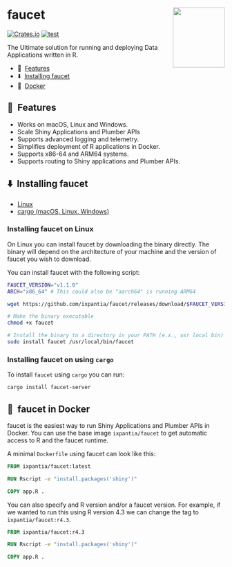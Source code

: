 # faucet <img src="docs/figures/faucet.png" align="right" width=120 height=139 alt="" />

<!-- badges: start -->
[![Crates.io](https://img.shields.io/crates/v/faucet-server.svg)](https://crates.io/crates/faucet-server)
[![test](https://github.com/ixpantia/faucet/actions/workflows/test.yaml/badge.svg?branch=main)](https://github.com/ixpantia/faucet/actions/workflows/test.yaml)
<!-- badges: end -->

The Ultimate solution for running and deploying Data Applications written in R.

- 🚀&nbsp; [Features](#id-features)
- ⬇️&nbsp; [Installing faucet](#id-install)
- 🐋&nbsp; [Docker](#id-docker)



## 🚀&nbsp; Features <a id="id-features">

- Works on macOS, Linux and Windows.
- Scale Shiny Applications and Plumber APIs
- Supports advanced logging and telemetry.
- Simplifies deployment of R applications in Docker.
- Supports x86-64 and ARM64 systems.
- Supports routing to Shiny applications and Plumber APIs.

## ⬇️&nbsp; Installing faucet <a id="id-install">

- [Linux](#id-install-linux)
- [cargo (macOS, Linux, Windows)](#id-install-cargo)

### Installing faucet on Linux <a id="id-install-linux">

On Linux you can install faucet by downloading the binary directly. The binary
will depend on the architecture of your machine and the version of faucet you
wish to download.

You can install faucet with the following script:

```bash
FAUCET_VERSION="v1.1.0"
ARCH="x86_64" # This could also be "aarch64" is running ARM64

wget https://github.com/ixpantia/faucet/releases/download/$FAUCET_VERSION/faucet-$ARCH-unknown-linux-musl -O faucet

# Make the binary executable
chmod +x faucet

# Install the binary to a directory in your PATH (e.x., usr local bin)
sudo install faucet /usr/local/bin/faucet
```

### Installing faucet on using `cargo` <a id="id-install-cargo">

To install `faucet` using `cargo` you can run:

```sh
cargo install faucet-server
```

## 🐋&nbsp; faucet in Docker <a id="id-docker"> 

faucet is the easiest way to run Shiny Applications and Plumber APIs in Docker.
You can use the base image `ixpantia/faucet` to get automatic access to R
and the faucet runtime.

A minimal `Dockerfile` using faucet can look like this:

```dockerfile
FROM ixpantia/faucet:latest

RUN Rscript -e "install.packages('shiny')"

COPY app.R .
```

You can also specify and R version and/or a faucet version. For example, if
we wanted to run this using R version 4.3 we can change the tag to
`ixpantia/faucet:r4.3`.

```dockerfile
FROM ixpantia/faucet:r4.3

RUN Rscript -e "install.packages('shiny')"

COPY app.R .
```
